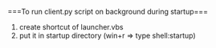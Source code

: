 ===To run client.py script on background during startup===
1. create shortcut of launcher.vbs
2. put it in startup directory (win+r => type shell:startup) 
